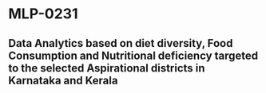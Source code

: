 # MLP-0231

## Data Analytics based on diet diversity, Food Consumption and Nutritional deficiency targeted to the selected Aspirational districts in                                                           Karnataka and Kerala
